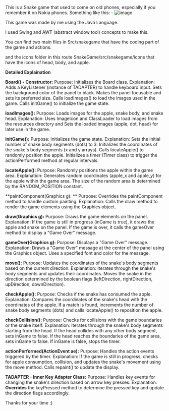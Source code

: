 This is a Snake game that used to come on old phones, especially if you remember it on Nokia phones. Something like this: -
![image](https://github.com/HKPARIKH/SnakeGame/assets/90847022/a4dcb869-2f44-44e8-8574-e3965ccc7112)



This game was made by me using the Java Language.

I used Swing and AWT (abstract window tool) concepts to make this.

You can find two main files in Src/snakegame that have the coding part of the game and actions.

and the icons folder in this route SnakeGame/src/snakegame/icons that have the icons of head, body, and apple.


**Detailed Explaination**


**Board() - Constructor:**
Purpose: Initializes the Board class.
Explanation:
Adds a KeyListener (instance of TADAPTER) to handle keyboard input.
Sets the background color of the panel to black.
Makes the panel focusable and sets its preferred size.
Calls loadImages() to load the images used in the game.
Calls initGame() to initialize the game state.


**loadImages():**
Purpose: Loads images for the apple, snake body, and snake head.
Explanation:
Uses ImageIcon and ClassLoader to load images from the resources directory and Sets the loaded images (apple, dot, head) for later use in the game.

**initGame():**
Purpose: Initializes the game state.
Explanation:
Sets the initial number of snake body segments (dots) to 3.
Initializes the coordinates of the snake's body segments (x and y arrays).
Calls locateApple() to randomly position the apple.
Initializes a timer (Timer class) to trigger the actionPerformed method at regular intervals.


**locateApple():**
Purpose: Randomly positions the apple within the game area.
Explanation:
Generates random coordinates (apple_x and apple_y) for the apple within the game area.
The size of the random area is determined by the RANDOM_POSITION constant.


**paintComponent(Graphics g):
**
Purpose: Overrides the paintComponent method to handle custom painting.
Explanation:
Calls the draw method to render the game elements using the Graphics object.


**draw(Graphics g):**
Purpose: Draws the game elements on the panel.
Explanation:
If the game is still in progress (inGame is true), it draws the apple and snake on the panel.
If the game is over, it calls the gameOver method to display a "Game Over" message.

**gameOver(Graphics g):**
Purpose: Displays a "Game Over" message.
Explanation:
Draws a "Game Over" message at the center of the panel using the Graphics object.
Uses a specified font and color for the message.

**move():**
Purpose: Updates the coordinates of the snake's body segments based on the current direction.
Explanation:
Iterates through the snake's body segments and updates their coordinates.
Moves the snake in the direction determined by the boolean flags (leftDirection, rightDirection, upDirection, downDirection).


**checkApple():**
Purpose: Checks if the snake has consumed the apple.
Explanation:
Compares the coordinates of the snake's head with the coordinates of the apple.
If a match is found, increments the number of snake body segments (dots) and calls locateApple() to reposition the apple.

**checkCollision():**
Purpose: Checks for collisions with the game boundaries or the snake itself.
Explanation:
Iterates through the snake's body segments starting from the head.
If the head collides with any other body segment, sets inGame to false.
If the head reaches the boundaries of the game area, sets inGame to false.
If inGame is false, stops the timer.


**actionPerformed(ActionEvent ae):**
Purpose: Handles the action events triggered by the timer.
Explanation:
If the game is still in progress, checks for apple consumption, collision, and updates the snake's movement using the move method.
Calls repaint() to update the display.

**TADAPTER - Inner Key Adapter Class:**
Purpose: Handles key events for changing the snake's direction based on arrow key presses.
Explanation: **Overrides** the keyPressed method to determine the pressed key and update the direction flags accordingly.


Thanks for your time :) 
